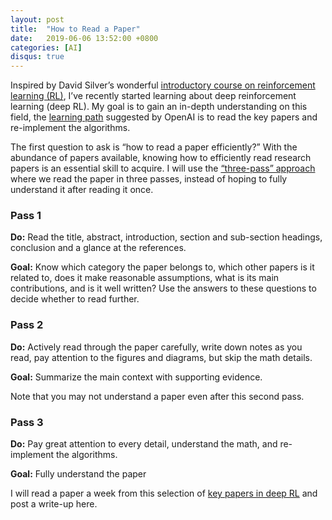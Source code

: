 ```yaml
---
layout: post
title:  "How to Read a Paper"
date:   2019-06-06 13:52:00 +0800
categories: [AI]
disqus: true
---
```




Inspired by David Silver’s wonderful [introductory course on reinforcement learning (RL)](https://www.youtube.com/playlist?list=PLqYmG7hTraZDM-OYHWgPebj2MfCFzFObQ), I’ve recently started learning about deep reinforcement learning (deep RL). My goal is to gain an in-depth understanding on this field, the [learning path](https://spinningup.openai.com/en/latest/spinningup/spinningup.html) suggested by OpenAI is to read the key papers and re-implement the algorithms.

The first question to ask is “how to read a paper efficiently?” With the abundance of papers available, knowing how to efficiently read research papers is an essential skill to acquire. I will use the [“three-pass” approach](https://blizzard.cs.uwaterloo.ca/keshav/home/Papers/data/07/paper-reading.pdf) where we read the paper in three passes, instead of hoping to fully understand it after reading it once. 

### Pass 1
**Do:** Read the title, abstract, introduction, section and sub-section headings, conclusion and a glance at the references.

**Goal:** Know which category the paper belongs to, which other papers is it related to, does it make reasonable assumptions, what is its main contributions, and is it well written? Use the answers to these questions to decide whether to read further.

### Pass 2
**Do:** Actively read through the paper carefully, write down notes as you read, pay attention to the figures and diagrams, but skip the math details.

**Goal:** Summarize the main context with supporting evidence.

Note that you may not understand a paper even after this second pass.

### Pass 3
**Do:** Pay great attention to every detail, understand the math, and re-implement the algorithms. 

**Goal:** Fully understand the paper

I will read a paper a week from this selection of [key papers in deep RL](https://spinningup.openai.com/en/latest/spinningup/keypapers.html) and post a write-up here.  